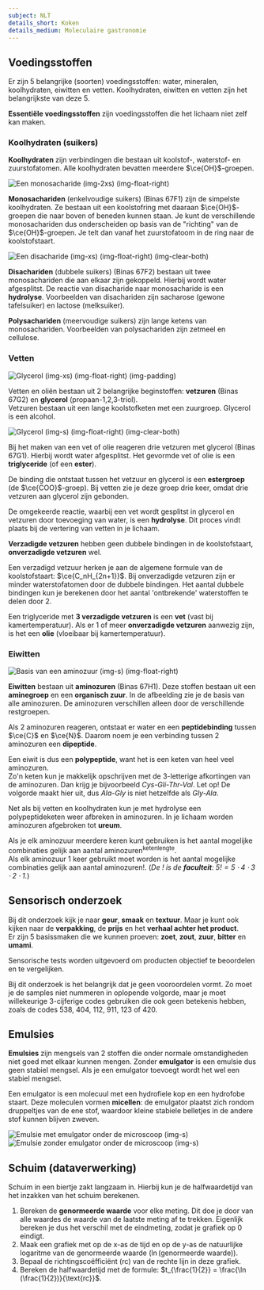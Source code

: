 ```yaml
---
subject: NLT
details_short: Koken
details_medium: Moleculaire gastronomie
---
```


## Voedingsstoffen

Er zijn 5 belangrijke (soorten) voedingsstoffen: water, mineralen, koolhydraten, eiwitten en vetten. Koolhydraten, eiwitten en vetten zijn het belangrijkste van deze 5.

**Essentiële voedingsstoffen** zijn voedingsstoffen die het lichaam niet zelf kan maken.

### Koolhydraten (suikers)

**Koolhydraten** zijn verbindingen die bestaan uit koolstof-, waterstof- en zuurstofatomen. Alle koolhydraten bevatten meerdere $\ce{OH}$-groepen.

![Een monosacharide (img-2xs) (img-float-right)](images/nlt_koken_monosacharide.png)

**Monosachariden** (enkelvoudige suikers) (Binas 67F1) zijn de simpelste koolhydraten. Ze bestaan uit een koolstofring met daaraan $\ce{OH}$-groepen die naar boven of beneden kunnen staan. Je kunt de verschillende monosachariden dus onderscheiden op basis van de "richting" van de $\ce{OH}$-groepen. Je telt dan vanaf het zuurstofatoom in de ring naar de koolstofstaart.

![Een disacharide (img-xs) (img-float-right) (img-clear-both)](images/nlt_koken_disacharide.png)

**Disachariden** (dubbele suikers) (Binas 67F2) bestaan uit twee monosachariden die aan elkaar zijn gekoppeld. Hierbij wordt water afgesplitst. De reactie van disacharide naar monosacharide is een **hydrolyse**. Voorbeelden van disachariden zijn sacharose (gewone tafelsuiker) en lactose (melksuiker).

**Polysachariden** (meervoudige suikers) zijn lange ketens van monosachariden. Voorbeelden van polysachariden zijn zetmeel en cellulose.

### Vetten

![Glycerol (img-xs) (img-float-right) (img-padding)](images/nlt_koken_glycerol.png)

Vetten en oliën bestaan uit 2 belangrijke beginstoffen: **vetzuren** (Binas 67G2) en **glycerol** (propaan-1,2,3-triol).  
Vetzuren bestaan uit een lange koolstofketen met een zuurgroep. Glycerol is een alcohol.

![Glycerol (img-s) (img-float-right) (img-clear-both)](images/nlt_koken_vetvorming_ester.png)

Bij het maken van een vet of olie reageren drie vetzuren met glycerol (Binas 67G1). Hierbij wordt water afgesplitst. Het gevormde vet of olie is een **triglyceride** (of een **ester**).

De binding die ontstaat tussen het vetzuur en glycerol is een **estergroep** (de $\ce{COO}$-groep). Bij vetten zie je deze groep drie keer, omdat drie vetzuren aan glycerol zijn gebonden.

De omgekeerde reactie, waarbij een vet wordt gesplitst in glycerol en vetzuren door toevoeging van water, is een **hydrolyse**. Dit proces vindt plaats bij de vertering van vetten in je lichaam.

**Verzadigde vetzuren** hebben geen dubbele bindingen in de koolstofstaart, **onverzadigde vetzuren** wel.

Een verzadigd vetzuur herken je aan de algemene formule van de koolstofstaart: $\ce{C_nH_{2n+1}}$. Bij onverzadigde vetzuren zijn er minder waterstofatomen door de dubbele bindingen. Het aantal dubbele bindingen kun je berekenen door het aantal 'ontbrekende' waterstoffen te delen door 2.

Een triglyceride met **3 verzadigde vetzuren** is een **vet** (vast bij kamertemperatuur). Als er 1 of meer **onverzadigde vetzuren** aanwezig zijn, is het een **olie** (vloeibaar bij kamertemperatuur).

### Eiwitten

![Basis van een aminozuur (img-s) (img-float-right)](images/nlt_koken_aminozuur.png)

**Eiwitten** bestaan uit **aminozuren** (Binas 67H1). Deze stoffen bestaan uit een **aminegroep** en een **organisch zuur**. In de afbeelding zie je de basis van alle aminozuren. De aminozuren verschillen alleen door de verschillende restgroepen.

Als 2 aminozuren reageren, ontstaat er water en een **peptidebinding** tussen $\ce{C}$ en $\ce{N}$. Daarom noem je een verbinding tussen 2 aminozuren een **dipeptide**.

Een eiwit is dus een **polypeptide**, want het is een keten van heel veel aminozuren.  
Zo'n keten kun je makkelijk opschrijven met de 3-letterige afkortingen van de aminozuren. Dan krijg je bijvoorbeeld *Cys-Gli-Thr-Val*. Let op! De volgorde maakt hier uit, dus *Ala-Gly* is niet hetzelfde als *Gly-Ala*.

Net als bij vetten en koolhydraten kun je met hydrolyse een polypeptideketen weer afbreken in aminozuren. In je lichaam worden aminozuren afgebroken tot **ureum**.

Als je elk aminozuur meerdere keren kunt gebruiken is het aantal mogelijke combinaties gelijk aan $\text{aantal aminozuren}^{\text{ketenlengte}}$.  
Als elk aminozuur 1 keer gebruikt moet worden is het aantal mogelijke combinaties gelijk aan $\text{aantal aminozuren}!$. (*De $!$ is de **faculteit**: $5! = 5 \cdot 4 \cdot 3 \cdot 2 \cdot 1$.*)

## Sensorisch onderzoek

Bij dit onderzoek kijk je naar **geur**, **smaak** en **textuur**. Maar je kunt ook kijken naar de **verpakking**, de **prijs** en het **verhaal achter het product**.  
Er zijn 5 basissmaken die we kunnen proeven: **zoet**, **zout**, **zuur**, **bitter** en **umami**.

Sensorische tests worden uitgevoerd om producten objectief te beoordelen en te vergelijken.

Bij dit onderzoek is het belangrijk dat je geen vooroordelen vormt. Zo moet je de samples niet nummeren in oplopende volgorde, maar je moet willekeurige 3-cijferige codes gebruiken die ook geen betekenis hebben, zoals de codes 538, 404, 112, 911, 123 of 420.

## Emulsies

**Emulsies** zijn mengsels van 2 stoffen die onder normale omstandigheden niet goed met elkaar kunnen mengen. Zonder **emulgator** is een emulsie dus geen stabiel mengsel. Als je een emulgator toevoegt wordt het wel een stabiel mengsel.

Een emulgator is een molecuul met een hydrofiele kop en een hydrofobe staart. Deze moleculen vormen **micellen**: de emulgator plaatst zich rondom druppeltjes van de ene stof, waardoor kleine stabiele belletjes in de andere stof kunnen blijven zweven.

![Emulsie met emulgator onder de microscoop (img-s)](images/nlt_koken_microscoop_emulgator.png) ![Emulsie zonder emulgator onder de microscoop (img-s)](images/nlt_koken_microscoop_zonder_emulgator.png)

## Schuim (dataverwerking)

Schuim in een biertje zakt langzaam in. Hierbij kun je de halfwaardetijd van het inzakken van het schuim berekenen.

1. Bereken de **genormeerde waarde** voor elke meting. Dit doe je door van alle waardes de waarde van de laatste meting af te trekken. Eigenlijk bereken je dus het verschil met de eindmeting, zodat je grafiek op 0 eindigt.
2. Maak een grafiek met op de x-as de tijd en op de y-as de natuurlijke logaritme van de genormeerde waarde ($\ln(\text{genormeerde waarde})$).
3. Bepaal de richtingscoëfficiënt (rc) van de rechte lijn in deze grafiek.
4. Bereken de halfwaardetijd met de formule: $t_{\frac{1}{2}} = \frac{\ln (\frac{1}{2})}{\text{rc}}$.

